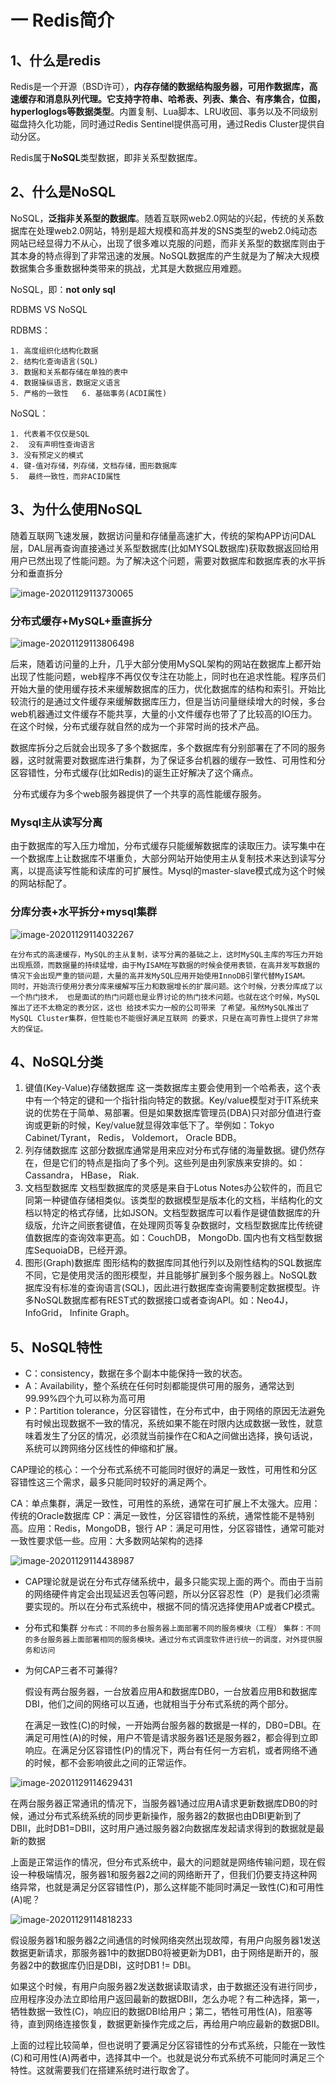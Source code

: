 # 一 Redis简介

## 1、什么是redis

​    Redis是一个开源（BSD许可），**内存存储的数据结构服务器，可用作数据库，高速缓存和消息队列代理。它支持字符串、哈希表、列表、集合、有序集合，位图，hyperloglogs等数据类型**。内置复制、Lua脚本、LRU收回、事务以及不同级别磁盘持久化功能，同时通过Redis
Sentinel提供高可用，通过Redis Cluster提供自动分区。

   Redis属于**NoSQL**类型数据，即非关系型数据库。

## 2、什么是NoSQL

NoSQL，**泛指非关系型的数据库**。随着互联网web2.0网站的兴起，传统的关系数据库在处理web2.0网站，特别是超大规模和高并发的SNS类型的web2.0纯动态网站已经显得力不从心，出现了很多难以克服的问题，而非关系型的数据库则由于其本身的特点得到了非常迅速的发展。NoSQL数据库的产生就是为了解决大规模数据集合多重数据种类带来的挑战，尤其是大数据应用难题。

NoSQL，即：**not only sql**

RDBMS VS NoSQL

RDBMS：  	

	1. 高度组织化结构化数据  	
 	2. 结构化查询语言(SQL)  	
 	3. 数据和关系都存储在单独的表中  	
 	4. 数据操纵语言，数据定义语言  	
 	5. 严格的一致性  	6. 基础事务(ACDI属性)  

NoSQL：

	1. 代表着不仅仅是SQL  	
 	2.  没有声明性查询语言  	
 	3. 没有预定义的模式  	
 	4. 键-值对存储，列存储，文档存储，图形数据库  	
 	5.  最终一致性，而非ACID属性

## 3、为什么使用NoSQL

   随着互联网飞速发展，数据访问量和存储量高速扩大，传统的架构APP访问DAL层，DAL层再查询直接通过关系型数据库(比如MYSQL数据库)获取数据返回给用用户已然出现了性能问题。为了解决这个问题，需要对数据库和数据库表的水平拆分和垂直拆分

![image-20201129113730065](\images\image-20201129113730065.png)

### 分布式缓存+MySQL+垂直拆分

![image-20201129113806498](\images\image-20201129113806498.png)

​    后来，随着访问量的上升，几乎大部分使用MySQL架构的网站在数据库上都开始出现了性能问题，web程序不再仅仅专注在功能上，同时也在追求性能。程序员们开始大量的使用缓存技术来缓解数据库的压力，优化数据库的结构和索引。开始比较流行的是通过文件缓存来缓解数据库压力，但是当访问量继续增大的时候，多台web机器通过文件缓存不能共享，大量的小文件缓存也带了了比较高的IO压力。在这个时候，分布式缓存就自然的成为一个非常时尚的技术产品。

​    数据库拆分之后就会出现多了多个数据库，多个数据库有分别部署在了不同的服务器，这时就需要对数据库进行集群，为了保证多台机器的缓存一致性、可用性和分区容错性，分布式缓存(比如Redis)的诞生正好解决了这个痛点。

​    分布式缓存为多个web服务器提供了一个共享的高性能缓存服务。

### Mysql主从读写分离

​    由于数据库的写入压力增加，分布式缓存只能缓解数据库的读取压力。读写集中在一个数据库上让数据库不堪重负，大部分网站开始使用主从复制技术来达到读写分离，以提高读写性能和读库的可扩展性。Mysql的master-slave模式成为这个时候的网站标配了。

### 分库分表+水平拆分+mysql集群

![image-20201129114032267](\images\image-20201129114032267.png)

```
在分布式的高速缓存，MySQL的主从复制，读写分离的基础之上，这时MySQL主库的写压力开始出现瓶颈，而数据量的持续猛增，由于MyISAM在写数据的时候会使用表锁，在高并发写数据的情况下会出现严重的锁问题，大量的高并发MySQL应用开始使用InnoDB引擎代替MyISAM。
同时，开始流行使用分表分库来缓解写压力和数据增长的扩展问题。这个时候，分表分库成了以一个热门技术， 也是面试的热门问题也是业界讨论的热门技术问题。也就在这个时候，MySQL推出了还不太稳定的表分区，这也 给技术实力一般的公司带来 了希望。虽然MySQL推出了MySQL Cluster集群，但性能也不能很好满足互联网 的要求，只是在高可靠性上提供了非常大的保证。
```

## 4、NoSQL分类

1. 键值(Key-Value)存储数据库
   这一类数据库主要会使用到一个哈希表，这个表中有一个特定的键和一个指针指向特定的数据。Key/value模型对于IT系统来说的优势在于简单、易部署。但是如果数据库管理员(DBA)只对部分值进行查询或更新的时候，Key/value就显得效率低下了。举例如：Tokyo Cabinet/Tyrant， Redis， Voldemort， Oracle BDB。
2. 列存储数据库
   这部分数据库通常是用来应对分布式存储的海量数据。键仍然存在，但是它们的特点是指向了多个列。这些列是由列家族来安排的。如：Cassandra， HBase， Riak.
3. 文档型数据库
   文档型数据库的灵感是来自于Lotus Notes办公软件的，而且它同第一种键值存储相类似。该类型的数据模型是版本化的文档，半结构化的文档以特定的格式存储，比如JSON。文档型数据库可以看作是键值数据库的升级版，允许之间嵌套键值，在处理网页等复杂数据时，文档型数据库比传统键值数据库的查询效率更高。如：CouchDB， MongoDb. 国内也有文档型数据库SequoiaDB，已经开源。
4. 图形(Graph)数据库
   图形结构的数据库同其他行列以及刚性结构的SQL数据库不同，它是使用灵活的图形模型，并且能够扩展到多个服务器上。NoSQL数据库没有标准的查询语言(SQL)，因此进行数据库查询需要制定数据模型。许多NoSQL数据库都有REST式的数据接口或者查询API。如：Neo4J， InfoGrid， Infinite Graph。



## 5、NoSQL特性

- C：consistency，数据在多个副本中能保持一致的状态。
- A：Availability，整个系统在任何时刻都能提供可用的服务，通常达到99.99%四个九可以称为高可用
- P：Partition tolerance，分区容错性，在分布式中，由于网络的原因无法避免有时候出现数据不一致的情况，系统如果不能在时限内达成数据一致性，就意味着发生了分区的情况，必须就当前操作在C和A之间做出选择，换句话说，系统可以跨网络分区线性的伸缩和扩展。

CAP理论的核心：一个分布式系统不可能同时很好的满足一致性，可用性和分区容错性这三个需求，最多只能同时较好的满足两个。

CA：单点集群，满足一致性，可用性的系统，通常在可扩展上不太强大。应用：传统的Oracle数据库
CP：满足一致性，分区容错性的系统，通常性能不是特别高。应用：Redis，MongoDB，银行
AP：满足可用性，分区容错性，通常可能对一致性要求低一些。应用：大多数网站架构的选择

![image-20201129114438987](\images\image-20201129114438987.png)

- CAP理论就是说在分布式存储系统中，最多只能实现上面的两个。而由于当前的网络硬件肯定会出现延迟丢包等问题，所以分区容忍性（P）是我们必须需要实现的。所以在分布式系统中，根据不同的情况选择使用AP或者CP模式。

- 分布式和集群
  `分布式：不同的多台服务器上面部署不同的服务模块（工程）`
  `集群：不同的多台服务器上面部署相同的服务模块。通过分布式调度软件进行统一的调度，对外提供服务和访问`

- 为何CAP三者不可兼得?

  假设有两台服务器，一台放着应用A和数据库DB0，一台放着应用B和数据库DBI，他们之间的网络可以互通，也就相当于分布式系统的两个部分。

  在满足一致性(C)的时候，一开始两台服务器的数据是一样的，DB0=DBI。在满足可用性(A)的时候，用户不管是请求服务器1还是服务器2，都会得到立即响应。在满足分区容错性(P)的情况下，两台有任何一方宕机，或者网络不通的时候，都不会影响彼此之间的正常运作。

![image-20201129114629431](\images\image-20201129114629431.png)

​    在两台服务器正常通讯的情况下，当服务器1通过应用A请求更新数据库DB0的时候，通过分布式系统系统的同步更新操作，服务器2的数据也由DBI更新到了DBII，此时DB1=DBII，这时用户通过服务器2向数据库发起请求得到的数据就是最新的数据

​    上面是正常运作的情况，但分布式系统中，最大的问题就是网络传输问题，现在假设一种极端情况，服务器1和服务器2之间的网络断开了，但我们仍要支持这种网络异常，也就是满足分区容错性(P)，那么这样能不能同时满足一致性(C)和可用性(A)呢？

![image-20201129114818233](\images\image-20201129114818233.png)

​    假设服务器1和服务器2之间通信的时候网络突然出现故障，有用户向服务器1发送数据更新请求，那服务器1中的数据DB0将被更新为DB1，由于网络是断开的，服务器2中的数据库仍旧是DBI，这时DB1 != DBI。

​    如果这个时候，有用户向服务器2发送数据读取请求，由于数据还没有进行同步，应用程序没办法立即给用户返回最新的数据DBII，怎么办呢？有二种选择，第一，牺牲数据一致性(C)，响应旧的数据DBI给用户；第二，牺牲可用性(A)，阻塞等待，直到网络连接恢复，数据更新操作完成之后，再给用户响应最新的数据DBII。

   上面的过程比较简单，但也说明了要满足分区容错性的分布式系统，只能在一致性(C)和可用性(A)两者中，选择其中一个。也就是说分布式系统不可能同时满足三个特性。这就需要我们在搭建系统时进行取舍了。

